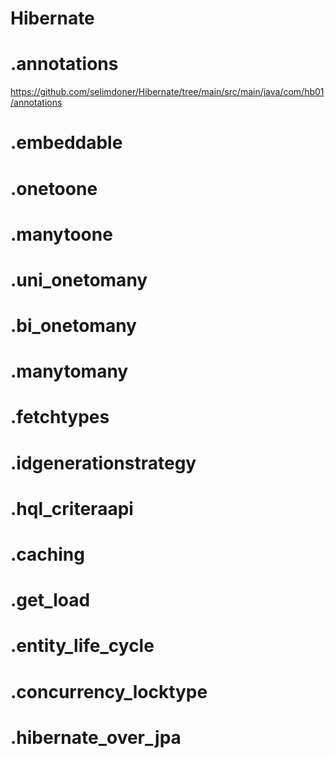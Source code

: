 # Hibernate

# .annotations
https://github.com/selimdoner/Hibernate/tree/main/src/main/java/com/hb01/annotations
# .embeddable

# .onetoone

# .manytoone

# .uni_onetomany

# .bi_onetomany

# .manytomany

# .fetchtypes

# .idgenerationstrategy

# .hql_criteraapi

# .caching

# .get_load

# .entity_life_cycle

# .concurrency_locktype

# .hibernate_over_jpa
